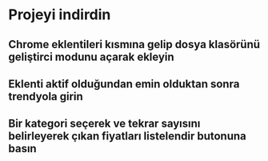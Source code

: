 # Projeyi indirdin

## Chrome eklentileri kısmına gelip dosya klasörünü geliştirci modunu açarak ekleyin

## Eklenti aktif olduğundan emin olduktan sonra trendyola girin

## Bir kategori seçerek ve tekrar sayısını belirleyerek çıkan fiyatları listelendir butonuna basın